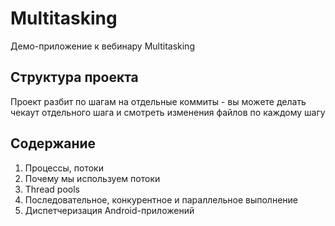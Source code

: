 # Multitasking
Демо-приложение к вебинару Multitasking

## Структура проекта
Проект разбит по шагам на отдельные коммиты - вы можете делать чекаут отдельного 
шага и смотреть изменения файлов по каждому шагу

## Содержание

1. Процессы, потоки
2. Почему мы используем потоки
3. Thread pools
4. Последовательное, конкурентное и параллельное выполнение
5. Диспетчеризация Android-приложений